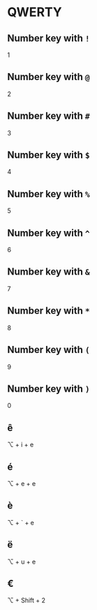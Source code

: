 # QWERTY

## Number key with `!`

1

## Number key with `@`

2

## Number key with `#`

3

## Number key with `$`

4

## Number key with `%`

5

## Number key with `^`

6

## Number key with `&`

7

## Number key with `*`

8

## Number key with `(`

9

## Number key with `)`

0

## ê

⌥ + i + e

## é

⌥ + e + e

## è

⌥ + ` + e

## ë

⌥ + u + e

## €

⌥ + Shift + 2
